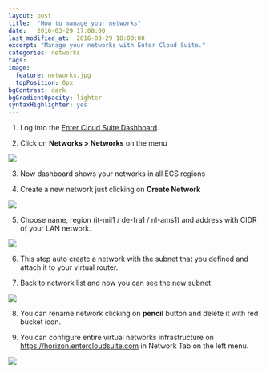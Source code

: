```yaml
---
layout: post
title:  "How to manage your networks"
date:   2016-03-29 17:00:00
last_modified_at:  2016-03-29 18:00:00
excerpt: "Manage your networks with Enter Cloud Suite."
categories: networks
tags:
image:
  feature: networks.jpg
  topPosition: 0px
bgContrast: dark
bgGradientOpacity: lighter
syntaxHighlighter: yes
---
```

1. Log into the <a href="https://dashboard.entercloudsuite.com" target="_blank">Enter Cloud Suite Dashboard</a>.

2. Click on **Networks > Networks** on the menu
<img class="responsive-guide-img" src="{{ site.baseurl_posts_img }}ecs-networks-manage-networks-01.png">

3. Now dashboard shows your networks in all ECS regions

4. Create a new network just clicking on **Create Network** 
<img class="responsive-guide-img" src="{{ site.baseurl_posts_img }}ecs-networks-manage-networks-02.png">

5. Choose name, region (it-mil1 / de-fra1 / nl-ams1) and address with CIDR of your LAN network. 
<img class="responsive-guide-img" src="{{ site.baseurl_posts_img }}ecs-networks-manage-networks-03.png">

6. This step auto create a network with the subnet that you defined and attach it to your virtual router.

7. Back to network list and now you can see the new subnet 
<img class="responsive-guide-img" src="{{ site.baseurl_posts_img }}ecs-networks-manage-networks-04.png">

8. You can rename network clicking on **pencil** button and delete it with red bucket icon.

9. You can configure entire virtual networks infrastructure on <a href="https://dashboard.entercloudsuite.com" target="_blank">https://horizon.entercloudsuite.com</a> in Network Tab on the left menu. 
<img class="responsive-guide-img" src="{{ site.baseurl_posts_img }}ecs-networks-manage-networks-05.png">